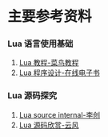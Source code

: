 # 主要参考资料

[LuaTutorial]: http://www.runoob.com/lua/lua-tutorial.html
[LuaerBook]: http://book.luaer.cn/
[LuaSourceInternal]: https://github.com/lichuang/Lua-Source-Internal
[LuaReading]: https://www.codingnow.com/temp/readinglua.pdf

### Lua 语言使用基础
1. [Lua 教程-菜鸟教程][LuaTutorial]
2. [Lua 程序设计-在线电子书][LuaerBook]
  
### Lua 源码探究
1. [Lua source internal-李创][LuaSourceInternal]
2. [Lua 源码欣赏-云风][LuaReading]